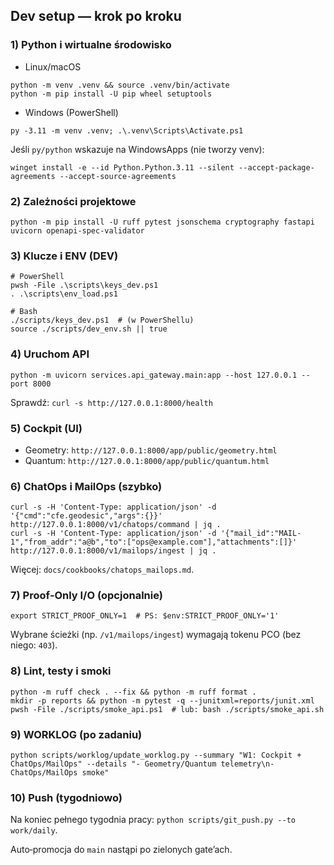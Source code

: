 ## Dev setup — krok po kroku

### 1) Python i wirtualne środowisko

- Linux/macOS

```
python -m venv .venv && source .venv/bin/activate
python -m pip install -U pip wheel setuptools
```

- Windows (PowerShell)

```
py -3.11 -m venv .venv; .\.venv\Scripts\Activate.ps1
```

Jeśli `py/python` wskazuje na WindowsApps (nie tworzy venv):

```
winget install -e --id Python.Python.3.11 --silent --accept-package-agreements --accept-source-agreements
```

### 2) Zależności projektowe

```
python -m pip install -U ruff pytest jsonschema cryptography fastapi uvicorn openapi-spec-validator
```

### 3) Klucze i ENV (DEV)

```
# PowerShell
pwsh -File .\scripts\keys_dev.ps1
. .\scripts\env_load.ps1

# Bash
./scripts/keys_dev.ps1  # (w PowerShellu)
source ./scripts/dev_env.sh || true
```

### 4) Uruchom API

```
python -m uvicorn services.api_gateway.main:app --host 127.0.0.1 --port 8000
```

Sprawdź: `curl -s http://127.0.0.1:8000/health`

### 5) Cockpit (UI)

- Geometry: `http://127.0.0.1:8000/app/public/geometry.html`
- Quantum: `http://127.0.0.1:8000/app/public/quantum.html`

### 6) ChatOps i MailOps (szybko)

```
curl -s -H 'Content-Type: application/json' -d '{"cmd":"cfe.geodesic","args":{}}' http://127.0.0.1:8000/v1/chatops/command | jq .
curl -s -H 'Content-Type: application/json' -d '{"mail_id":"MAIL-1","from_addr":"a@b","to":["ops@example.com"],"attachments":[]}' http://127.0.0.1:8000/v1/mailops/ingest | jq .
```

Więcej: `docs/cookbooks/chatops_mailops.md`.

### 7) Proof‑Only I/O (opcjonalnie)

```
export STRICT_PROOF_ONLY=1  # PS: $env:STRICT_PROOF_ONLY='1'
```

Wybrane ścieżki (np. `/v1/mailops/ingest`) wymagają tokenu PCO (bez niego: `403`).

### 8) Lint, testy i smoki

```
python -m ruff check . --fix && python -m ruff format .
mkdir -p reports && python -m pytest -q --junitxml=reports/junit.xml
pwsh -File ./scripts/smoke_api.ps1  # lub: bash ./scripts/smoke_api.sh
```

### 9) WORKLOG (po zadaniu)

```
python scripts/worklog/update_worklog.py --summary "W1: Cockpit + ChatOps/MailOps" --details "- Geometry/Quantum telemetry\n- ChatOps/MailOps smoke"
```

### 10) Push (tygodniowo)

Na koniec pełnego tygodnia pracy: `python scripts/git_push.py --to work/daily`.

Auto‑promocja do `main` nastąpi po zielonych gate’ach.
